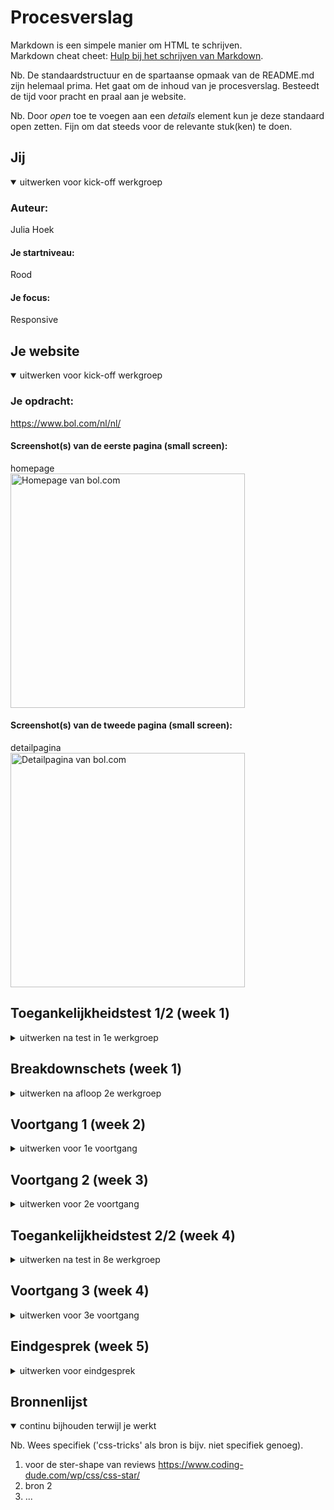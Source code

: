 # Procesverslag
Markdown is een simpele manier om HTML te schrijven.  
Markdown cheat cheet: [Hulp bij het schrijven van Markdown](https://github.com/adam-p/markdown-here/wiki/Markdown-Cheatsheet).

Nb. De standaardstructuur en de spartaanse opmaak van de README.md zijn helemaal prima. Het gaat om de inhoud van je procesverslag. Besteedt de tijd voor pracht en praal aan je website.

Nb. Door *open* toe te voegen aan een *details* element kun je deze standaard open zetten. Fijn om dat steeds voor de relevante stuk(ken) te doen.





## Jij

<details open>
  <summary>uitwerken voor kick-off werkgroep</summary>

  ### Auteur:
  Julia Hoek

  #### Je startniveau:
  Rood

  #### Je focus:
  Responsive
 
</details>





## Je website

<details open>
  <summary>uitwerken voor kick-off werkgroep</summary>

  ### Je opdracht:
  https://www.bol.com/nl/nl/

  #### Screenshot(s) van de eerste pagina (small screen): 
  homepage  
  <img src="readme-images/bolhomescreen.png" width="375px" alt="Homepage van bol.com">

  #### Screenshot(s) van de tweede pagina (small screen):
  detailpagina  
  <img src="readme-images/boldetailpagina.png" width="375px" alt="Detailpagina van bol.com">
 
</details>



## Toegankelijkheidstest 1/2 (week 1)

<details>
  <summary>uitwerken na test in 1e werkgroep</summary>

  ### Bevindingen
  Lijst met je bevindingen die in de test naar voren kwamen:

  #### Screenreader
  Hier korte omschrijving (met indien nodig afbeeldingen)
  Problemen:
  1. Screenreader skipt niet naar de volgende "H" als die niet in beeld is.
  2. Als de screenreader tussen linkjes skipt, leest hij de productinformatie voor zowel op de afbeelding als het tekstje daaronder (dubbele informatie).
  3. Als de gebruiker een item in zijn winkelwagen doet, krijgt hij geen audio-feedback dat dit gelukt is.

  Hier een omschrijving van hoe het opgelost kan worden (met indien nodig afbeeldingen)
  1. -
  2. Een aria-label toevoegen bij de linkjes (a-tags) van producten die ook een afbeelding bevatten en de alt-tekst van de afbeelding leeg laten.
  3. Automatische audio-feedback toevoegen.


  #### Muis en Toetsenbord 
  Hier korte omschrijving (met indien nodig afbeeldingen)
  Wat gaat goed:
  1. Focus state toont door omlijning waar de gebruiker zich op het scherm bevindt met voldoende contrast.
  2. Er zijn veel opties op de homepage, maar bol.com heeft genoeg ruimte per item gekozen zodat de gebruiker niet snel misklikt.
  
  Problemen:
  1. De navigatie opent niet als de gebruiker er met zijn tab-toets op staat en vervolgens op "enter" drukt.
  2. Geen feedback als de gebruiker hovered over: klikbare afbeeldingen, social media buttons en pijltje naar rechts om meer producten in de caroussel te bekijken.
  3. Geen feedback als de gebruiker op een knop klikt (active).
  

  Hier een omschrijving van hoe het opgelost kan worden (met indien nodig afbeeldingen)
  1. -
  2. Hover feedback toevoegen door bijvoorbeeld de kleur van het lettertype aan te passen, de gehele achtergrond van kleur te veranderen, vergroten van de tekst, tekst te omlijnen, etc.
  3. Active state toevoegen zodat gebruikers kunnen zien waar ze geklikt hebben.


  #### Motoriek (shocks, elastiekjes)
  Hier korte omschrijving (met indien nodig afbeeldingen)
  Problemen bij concentratie stoornis:
  1. Er zijn heel veel opties op de home-pagina die het lastig maken om alles in je op te nemen en een actie te kiezen. Bol doet al zijn best om deze keuzes te   beperken, maar het blijft lastig.

  Hier een omschrijving van hoe het opgelost kan worden (met indien nodig afbeeldingen)


  #### Visueel (brillen, contrast, kleurenblind, dark/light). 
  Hier korte omschrijving (met indien nodig afbeeldingen)
  Wat gaat goed:
  1. Central field loss: De gebruiker moet veel van links naar rechts kijken om de gehele content te bekijken. Doordat Bol zijn content in kleine vakjes heeft opgedeeld, blijft het redelijk scanbaar voor deze gebruikers.
  2. Kleurenblindheid heeft geen invloed op het onduidelijk maken van de content omdat het voldoende contrast heeft.
  
  Problemen:
  1. Periphal field loss: Kleine tekst op de site is lastig te lezen, bijvoorbeeld de items in het menu.
  2. Diabetic eye disease: De tekst is opzich leesbaar, maar het blijft lastig.
  3. Bij volledige kleurenblindheid is er geen feedback op de linkjes in de hoverstate in de footer.
  4. Gebruikers met blurred vision kunnen de dunne tekst in bijvoorbeeld de navigatie lastig lezen.
  5. Geen dark-mode beschikbaar
  
 
  Hier een omschrijving van hoe het opgelost kan worden (met indien nodig afbeeldingen)
  Oplossingen:
  1. Periphal field loss: Mogelijkheid geven om de tekstgrootte op de site aan te passen.
  2. Zelfde oplossing als periphal field loss. Zo kan elke gebruiker de site aanpassen op zijn specifieke needs.
  3. Hoverstate in de footer aanpassen door bij hover een lijntje onder de tekst te laten verschijnen.
  4. Mogelijkhed geven om het gewicht van de tekst aan te passen als gebruikers hier behoefte aan hebben.
  5. Dark-modus toevoegen waarbij bol.com meer gebruik maakt van gedempte kleuren en zwart/grijze achtergrond.


</details>



## Breakdownschets (week 1)

<details>
  <summary>uitwerken na afloop 2e werkgroep</summary>

  ### de hele pagina: 
  <img src="readme-images/homepagebreakdown1.jpg" width="375px" alt="breakdown van de hele pagina">
  <img src="readme-images/homepagebreakdown2.jpg" width="375px" alt="breakdown van sections hele pagina">
  
  ### dynamisch deel (bijv menu): 
  <img src="readme-images/homepagedynamischbreakdown.jpg" width="375px" alt="breakdown van een dynamisch deel">

  ### wellicht nog een dynamisch deel (bijv filter): 
  <img src="readme-images/dummy-plaatje.jpg" width="375px" alt="breakdown van nog een dynamisch deel">

</details>





## Voortgang 1 (week 2)

<details>
  <summary>uitwerken voor 1e voortgang</summary>

  ### Stand van zaken
  ### Progress week 1
  <img src="readme-images/progresweek1.png" width="375px" alt="progress week 1">
  
  hier dit ging goed & dit was lastig (neem ook screenshots op van delen van je website en code)
  Goed:
  1. Carousel maken
  2. html screenreader friendly maken
  3. met css de html elementen rangschikken zodat het visueel aantrekkelijker wordt (bv door middel van flexbox)
  
  ### 3. html elementen visueel omdraaien
   <img src="readme-images/progresweek1carousel.png" width="375px" alt="progress week 1 carousel">
   <img src="readme-images/progresweek1carouselhtml.png" width="375px" alt="progress week 1 carousel html">


  ### Agenda voor meeting
  samen met je groepje opstellen

  | student 1 - Kim      | student 2 - Tim        | student 3 - Julia (ik)   | student 4 - Robin       |
  | ---            | ---                | ---          | ---              |
  | 1.Hoe maak ik de animatie van een hamburgermenu?  | 1. Hoe kan ik een functioneel schaakbord maken?           | 1. Hoe kan ik gebruikers door een carousel laten skippen d.m.v. buttons?    | en dan ik dat    |
  | 2. Hoe codeer ik een hamburgermenu? | 2. Hoe zorg ik ervoor dat mijn elements responsive blijven? | 2. Hoe kan ik m'n hamburgermenu full-screen tonen? Ja, display:block; , maar die class via JS toevoegen of anders?| dit wil ik zeker |
  |                | 3. Hoe geef ik de gebruiker een light-mode optie?                   |3. Met 3 css-style sheets, kan ik de variabele van kleuren in 1 sheet zetten en die dan in de andere twee sheets gebruiken?| |
  | ...            | ...                | ...          | ...              |


  ### Verslag van meeting
  hier na afloop snel de uitkomsten van de meeting vastleggen

 1. Bij een input veld (bijvoorbeeld de bol.com zoekbalk) hoort altijd een label. Deze maak je dan visueel onzichtbaar zodat de screenreader hem nog wel ziet.
 2. Bij de zoekbalk zit ook een button zodat de gebruiker na het typen zijn zoekopdracht kan zoeken. Die button moet het type "submit" hebben, omdat je je zoekopdracht submit naar de server
  3. Uitleg gekregen hoe een hamburger menu gemaakt kan worden.
  4. Als het bestand meerdere style sheets heeft, kan het ene style sheet variabele kleuren (e.d.) vanuit andere stylesheets halen.
  5. Scrollen op de main tijdens het openhebben van het menu kan voorkomen worden door overflowY:hidden op de main te zetten zodra het menu opent.

</details>





## Voortgang 2 (week 3)

<details>
  <summary>uitwerken voor 2e voortgang</summary>

  ### Stand van zaken
  hier dit ging goed & dit was lastig (neem ook screenshots op van delen van je website en code)
   <img src="readme-images/fullprogresweek2.png" width="375px" alt="progress week 2">
   <img src="readme-images/progressweek2carousel.png" width="375px" alt="progress week 2 carousel">
  
  Dit ging goed:
  1. Kopje "Service & Contact" stylen met grid


  ### Agenda voor meeting
  samen met je groepje opstellen

  | student 1 - Kim      | student 2 - Tim          | student 3 - Julia    | student 4        |
  | ---            | ---                | ---          | ---              |
  | Hoe bepaal ik mijn breakpoints van de website? Houd ik de origenele aan?  | Tim is oppermaster in code en heeft geen vragen             | 1. Erg leuk dat die pijltjes van mijn carousel buiten beeld staan, maar kunnen die ook zo gemaakt worden dat ik niet naar de zijkant kan scrollen?    | en dan ik dat    |
  | en dat ook nog | dit als er tijd is | 2. Voor mijn productpagina heb ik een tabel nodig. Kan ik ergens een juiste HTML-structuur hiervoor vinden? | dit wil ik zeker |
  | ...            | ...                | ...          | ...              |

note: Punt 1 is al voor de meeting opgelost met overflow-X:hidden;

  ### Verslag van meeting
  hier na afloop snel de uitkomsten van de meeting vastleggen

  - Structuur van een tabel kan je op MDN vinden

</details>





## Toegankelijkheidstest 2/2 (week 4)

<details>
  <summary>uitwerken na test in 8e werkgroep</summary>

  ### Bevindingen
  Lijst met je bevindingen die in de test naar voren kwamen (geef ook aan wat er verbeterd is):

  #### Screenreader
  Hier korte omschrijving (met indien nodig afbeeldingen)
  1. Als de gebruiker het menu opent, zegt de aria-label op de sluitbutton "open menu" 

  <img src="readme-images/test2menu.png" width="375px" alt="progress week 2">

  Hier een omschrijving van hoe het opgelost kan worden (met indien nodig afbeeldingen)
  2. Aria-label tekst aanpassen naar "sluit menu"


  #### Muis en Toetsenbord 
  Hier korte omschrijving (met indien nodig afbeeldingen)
  1. Met tabben kan de gebruiker niet zien waar hij is in de caroussel van categoriën

  Hier een omschrijving van hoe het opgelost kan worden (met indien nodig afbeeldingen)
  1. Focus state toevoegen aan carouselitems


  #### Motoriek (shocks, elastiekjes)
  Hier korte omschrijving (met indien nodig afbeeldingen)

  Hier een omschrijving van hoe het opgelost kan worden (met indien nodig afbeeldingen)


  #### Visueel (brillen, contrast, kleurenblind, dark/light). 
  Hier korte omschrijving (met indien nodig afbeeldingen)
  1. Bij blurred vision is sommige tekst lastig te lezen omdat het font dun is

   <img src="readme-images/test2vision.png" width="375px" alt="progress week 2">

  Hier een omschrijving van hoe het opgelost kan worden (met indien nodig afbeeldingen)
  1. Dikke modus toevoegen met grote letters en zwaardere fonts (als ik tijd heb)

</details>





## Voortgang 3 (week 4)

<details>
  <summary>uitwerken voor 3e voortgang</summary>

  ### Stand van zaken
  hier dit ging goed & dit was lastig (neem ook screenshots op van delen van je website en code)


  ### Agenda voor meeting
  samen met je groepje opstellen

  | student 1      | student 2          | student 3    | student 4        |
  | ---            | ---                | ---          | ---              |
  | dit bespreken  | en dit             | en ik dit    | en dan ik dat    |
  | en dat ook nog | dit als er tijd is | nog een punt | dit wil ik zeker |
  | ...            | ...                | ...          | ...              |


  ### Verslag van meeting
  hier na afloop snel de uitkomsten van de meeting vastleggen

  - punt 1
  - punt 2
  - nog een punt
  - ...

</details>





## Eindgesprek (week 5)

<details>
  <summary>uitwerken voor eindgesprek</summary>

  ### Je uitkomst - karakteristiek screenshots:
  <img src="readme-images/dummy-plaatje.jpg" width="375px" alt="uitomst opdracht 1">


  ### Dit ging goed/Heb ik geleerd: 
  Korte omschrijving met plaatjes

  <img src="readme-images/dummy-plaatje.jpg" width="375px" alt="top">


  ### Dit was lastig/Is niet gelukt:
  Korte omschrijving met plaatjes

  <img src="readme-images/dummy-plaatje.jpg" width="375px" alt="bummer">
</details>





## Bronnenlijst

<details open>
  <summary>continu bijhouden terwijl je werkt</summary>

  Nb. Wees specifiek ('css-tricks' als bron is bijv. niet specifiek genoeg).

  1. voor de ster-shape van reviews https://www.coding-dude.com/wp/css/css-star/
  2. bron 2
  3. ...

</details>
